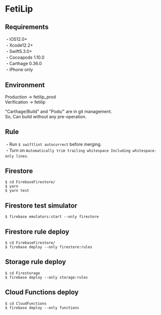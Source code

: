 # FetiLip

## Requirements
・iOS12.0+  
・Xcode12.2+  
・Swift5.3.0+  
・Cocoapods 1.10.0  
・Carthage 0.36.0  
・iPhone only  
  
## Environment  
Production -> fetilip_prod  
Verification -> fetilip  

"Carthage/Build" and "Pods/" are in git management.  
So, Can build without any pre-operation.  
  
## Rule
・Run `$ swiftlint autocorrect` before merging.  
・Turn on `Automatically trim trailing whitespace Including whitespace-only lines`.
   
## Firestore
```
$ cd FirebaseFirestore/
$ yarn
$ yarn test
```
  
## Firestore test simulator
```
$ firebase emulators:start --only firestore
```
  
## Firestore rule deploy
```
$ cd FirebaseFirestore/
$ firebase deploy --only firestore:rules
```
  
## Storage rule deploy
```
$ cd Firestorage
$ firebase deploy --only storage:rules
```
  
## Cloud Functions deploy
```
$ cd CloudFunctions
$ firebase deploy --only functions
```

